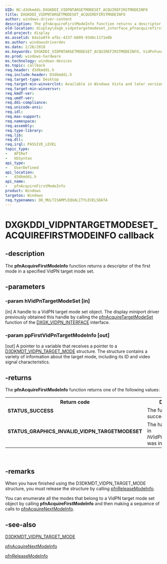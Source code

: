 ```yaml
---
UID: NC:d3dkmddi.DXGKDDI_VIDPNTARGETMODESET_ACQUIREFIRSTMODEINFO
title: DXGKDDI_VIDPNTARGETMODESET_ACQUIREFIRSTMODEINFO
author: windows-driver-content
description: The pfnAcquireFirstModeInfo function returns a descriptor of the first mode in a specified VidPN target mode set.
old-location: display\dxgk_vidpntargetmodeset_interface_pfnacquirefirstmodeinfo.htm
old-project: display
ms.assetid: 64a1a8f4-afbc-4337-b809-9346c1171e0b
ms.author: windowsdriverdev
ms.date: 2/26/2018
ms.keywords: DXGKDDI_VIDPNTARGETMODESET_ACQUIREFIRSTMODEINFO, VidPnFunctions_b0ab2e5f-a78b-499a-9dac-528c5c847f02.xml, d3dkmddi/pfnAcquireFirstModeInfo, display.dxgk_vidpntargetmodeset_interface_pfnacquirefirstmodeinfo, pfnAcquireFirstModeInfo, pfnAcquireFirstModeInfo callback function [Display Devices]
ms.prod: windows-hardware
ms.technology: windows-devices
ms.topic: callback
req.header: d3dkmddi.h
req.include-header: D3dkmddi.h
req.target-type: Desktop
req.target-min-winverclnt: Available in Windows Vista and later versions of the Windows operating systems.
req.target-min-winversvr: 
req.kmdf-ver: 
req.umdf-ver: 
req.ddi-compliance: 
req.unicode-ansi: 
req.idl: 
req.max-support: 
req.namespace: 
req.assembly: 
req.type-library: 
req.lib: 
req.dll: 
req.irql: PASSIVE_LEVEL
topic_type:
-	APIRef
-	kbSyntax
api_type:
-	UserDefined
api_location:
-	d3dkmddi.h
api_name:
-	pfnAcquireFirstModeInfo
product: Windows
targetos: Windows
req.typenames: DD_MULTISAMPLEQUALITYLEVELSDATA
---
```


# DXGKDDI_VIDPNTARGETMODESET_ACQUIREFIRSTMODEINFO callback


## -description


The <b>pfnAcquireFirstModeInfo</b> function returns a descriptor of the first mode in a specified VidPN target mode set.


## -parameters




### -param hVidPnTargetModeSet [in]

[in] A handle to a VidPN target mode set object. The display miniport driver previously obtained this handle by calling the <a href="https://msdn.microsoft.com/1b91c472-21eb-4aa8-91e3-c9eb70556d9f">pfnAcquireTargetModeSet</a> function of the <a href="https://msdn.microsoft.com/library/windows/hardware/ff562108">DXGK_VIDPN_INTERFACE</a> interface.


### -param ppFirstVidPnTargetModeInfo [out]

[out] A pointer to a variable that receives a pointer to a <a href="https://msdn.microsoft.com/library/windows/hardware/ff546729">D3DKMDT_VIDPN_TARGET_MODE</a> structure. The structure contains a variety of information about the target mode, including its ID and video signal characteristics.


## -returns



The <b>pfnAcquireFirstModeInfo</b> function returns one of the following values:

<table>
<tr>
<th>Return code</th>
<th>Description</th>
</tr>
<tr>
<td width="40%">
<dl>
<dt><b>STATUS_SUCCESS</b></dt>
</dl>
</td>
<td width="60%">
The function succeeded. 

</td>
</tr>
<tr>
<td width="40%">
<dl>
<dt><b>STATUS_GRAPHICS_INVALID_VIDPN_TARGETMODESET</b></dt>
</dl>
</td>
<td width="60%">
The handle supplied in <i>hVidPnTargetModeSet</i> was invalid.

</td>
</tr>
</table>
 




## -remarks



When you have finished using the D3DKMDT_VIDPN_TARGET_MODE structure, you must release the structure by calling <a href="https://msdn.microsoft.com/0b1d0331-f0fa-40fc-a1d6-15fe3568f3cc">pfnReleaseModeInfo</a>.

You can enumerate all the modes that belong to a VidPN target mode set object by calling <b>pfnAcquireFirstModeInfo</b> and then making a sequence of calls to <a href="https://msdn.microsoft.com/894d0d15-d12a-4138-9a92-8f930c12dd52">pfnAcquireNextModeInfo</a>.




## -see-also




<a href="https://msdn.microsoft.com/library/windows/hardware/ff546729">D3DKMDT_VIDPN_TARGET_MODE</a>



<a href="https://msdn.microsoft.com/894d0d15-d12a-4138-9a92-8f930c12dd52">pfnAcquireNextModeInfo</a>



<a href="https://msdn.microsoft.com/0b1d0331-f0fa-40fc-a1d6-15fe3568f3cc">pfnReleaseModeInfo</a>
 

 

